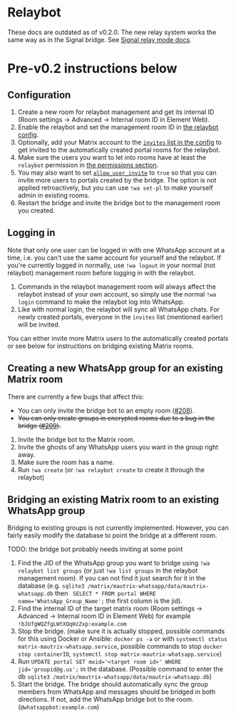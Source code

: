 # Relaybot
These docs are outdated as of v0.2.0. The new relay system works the same way
as in the Signal bridge. See [Signal relay mode docs](../../python/signal/relay-mode.md).

# Pre-v0.2 instructions below

## Configuration
1. Create a new room for relaybot management and get its internal ID
   (Room settings → Advanced → Internal room ID in Element Web).
2. Enable the relaybot and set the management room ID in [the relaybot config].
3. Optionally, add your Matrix account to the [`invites` list in the config]
   to get invited to the automatically created portal rooms for the relaybot.
4. Make sure the users you want to let into rooms have at least the `relaybot`
   permission in [the permissions section].
5. You may also want to set [`allow_user_invite`] to `true` so that you can
   invite more users to portals created by the bridge. The option is not applied
   retroactively, but you can use `!wa set-pl` to make yourself admin in
   existing rooms.
6. Restart the bridge and invite the bridge bot to the management room you
   created.

[the relaybot config]: https://github.com/mautrix/whatsapp/blob/v0.1.4/example-config.yaml#L221-L227
[`invites` list in the config]: https://github.com/mautrix/whatsapp/blob/v0.1.4/example-config.yaml#L228-L229
[the permissions section]: https://github.com/mautrix/whatsapp/blob/v0.1.4/example-config.yaml#L207-L219
[`allow_user_invite`]: https://github.com/mautrix/whatsapp/blob/v0.1.4/example-config.yaml#L175-L177

## Logging in
Note that only one user can be logged in with one WhatsApp account at a time,
i.e. you can't use the same account for yourself and the relaybot. If you're
currently logged in normally, use `!wa logout` in your normal (not relaybot)
management room before logging in with the relaybot.

1. Commands in the relaybot management room will always affect the relaybot
   instead of your own account, so simply use the normal `!wa login` command to
   make the relaybot log into WhatsApp.
2. Like with normal login, the relaybot will sync all WhatsApp chats. For newly
   created portals, everyone in the `invites` list (mentioned earlier) will be
   invited.

You can either invite more Matrix users to the automatically created portals or
see below for instructions on bridging existing Matrix rooms.

## Creating a new WhatsApp group for an existing Matrix room
There are currently a few bugs that affect this:
* You can only invite the bridge bot to an empty room
  ([#208](https://github.com/mautrix/whatsapp/issues/208)).
* ~~You can only create groups in encrypted rooms due to a bug in the bridge
  ([#209](https://github.com/mautrix/whatsapp/issues/209)).~~

1. Invite the bridge bot to the Matrix room.
2. Invite the ghosts of any WhatsApp users you want in the group right away.
3. Make sure the room has a name.
4. Run `!wa create` (or `!wa relaybot create` to create it through the relaybot)

## Bridging an existing Matrix room to an existing WhatsApp group
Bridging to existing groups is not currently implemented. However, you can
fairly easily modify the database to point the bridge at a different room.

TODO: the bridge bot probably needs inviting at some point

1. Find the JID of the WhatsApp group you want to bridge using
   `!wa relaybot list groups` (or just `!wa list groups` in the relaybot
   management room). If you can not find it just search for it in the database
   (e.g. `sqlite3 /matrix/mautrix-whatsapp/data/mautrix-whatsapp.db` then
   ` SELECT * FROM portal WHERE name='WhatsApp_Group_Name';` the first column
   is the jid).
2. Find the internal ID of the target matrix room (Room settings → Advanced →
   Internal room ID in Element Web) for example
   `!bJUfgWQZfgLWtXQqHzZxp:example.com`
3. Stop the bridge. (make sure it is actually stopped, possible commands for
   this using Docker or Ansible: `docker ps -a` or with
   `systemctl status matrix-mautrix-whatsapp.service`, possible commands to stop
   `docker stop containerID`, `systemctl stop matrix-mautrix-whatsapp.service`)
4. Run `UPDATE portal SET mxid='<target room id>' WHERE jid='groupid@g.us';` in
   the database. (Possible command to enter the db
   `sqlite3 /matrix/mautrix-whatsapp/data/mautrix-whatsapp.db`)
5. Start the bridge. The bridge should automatically sync the group members from
   WhatsApp and messages should be bridged in both directions. If not, add the
   WhatsApp bridge bot to the room. (`@whatsappbot:example.com`)
